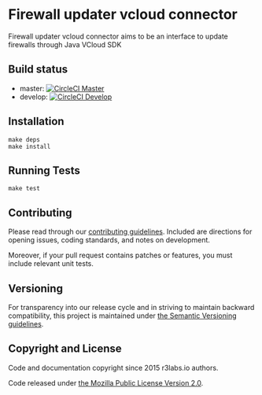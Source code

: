 # Firewall updater vcloud connector

Firewall updater vcloud connector aims to be an interface to update firewalls through Java VCloud SDK

## Build status

* master:  [![CircleCI Master](https://circleci.com/gh/ernestio/firewall-updater-vcloud-connector/tree/master.svg?style=svg)](https://circleci.com/gh/ernestio/firewall-updater-vcloud-connector/tree/master)
* develop: [![CircleCI Develop](https://circleci.com/gh/ernestio/firewall-updater-vcloud-connector/tree/develop.svg?style=svg)](https://circleci.com/gh/ernestio/firewall-updater-vcloud-connector/tree/develop)

## Installation

```
make deps
make install
```

## Running Tests

```
make test
```

## Contributing

Please read through our
[contributing guidelines](CONTRIBUTING.md).
Included are directions for opening issues, coding standards, and notes on
development.

Moreover, if your pull request contains patches or features, you must include
relevant unit tests.

## Versioning

For transparency into our release cycle and in striving to maintain backward
compatibility, this project is maintained under [the Semantic Versioning guidelines](http://semver.org/).

## Copyright and License

Code and documentation copyright since 2015 r3labs.io authors.

Code released under
[the Mozilla Public License Version 2.0](LICENSE).

